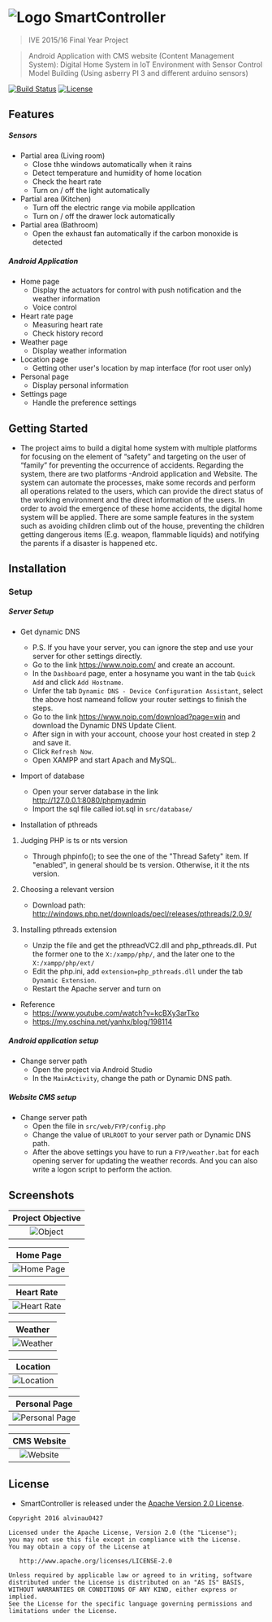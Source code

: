# ![Logo](./demo/img_logo.png) SmartController

> IVE 2015/16 Final Year Project

> Android Application with CMS website (Content Management System): Digital Home System in IoT Environment with Sensor Control Model Building (Using asberry PI 3 and different arduino sensors)

[![Build Status](https://travis-ci.com/alvinau0427/SmartController.svg?branch=master)](https://travis-ci.org/alvinau0427/SmartController)
[![License](https://img.shields.io/badge/License-Apache%202.0-blue.svg)](LICENSE)

## Features
##### Sensors
- Partial area (Living room)
	- Close thhe windows automatically when it rains
	- Detect temperature and humidity of home location
	- Check the heart rate
	- Turn on / off the light automatically
- Partial area (Kitchen)
	- Turn off the electric range via mobile appllcation
	- Turn on / off the drawer lock automatically
- Partial area (Bathroom)
	- Open the exhaust fan automatically if the carbon monoxide is detected

##### Android Application
- Home page
	- Display the actuators for control with push notification and the weather information
	- Voice control
- Heart rate page
	- Measuring heart rate
	- Check history record
- Weather page
	- Display weather information
- Location page
	- Getting other user's location by map interface (for root user only)
- Personal page
	- Display personal information
- Settings page
	- Handle the preference settings

## Getting Started
- The project aims to build a digital home system with multiple platforms for focusing on the element of “safety” and targeting on the user of “family” for preventing the occurrence of accidents. Regarding the system, there are two platforms -Android application and Website. The system can automate the processes, make some records and perform all operations related to the users, which can provide the direct status of the working environment and the direct information of the users. In order to avoid the emergence of these home accidents, the digital home system will be applied. There are some sample features in the system such as avoiding children climb out of the house, preventing the children getting dangerous items (E.g. weapon, flammable liquids) and notifying the parents if a disaster is happened etc.

## Installation

### Setup
##### Server Setup
- Get dynamic DNS
	- P.S. If you have your server, you can ignore the step and use your server for other settings directly.
	- Go to the link https://www.noip.com/ and create an account.
	- In the `Dashboard` page, enter a hosyname you want in the tab `Quick Add` and click `Add Hostname`.
	- Unfer the tab `Dynamic DNS - Device Configuration Assistant`, select the above host nameand follow your router settings to finish the steps.
	- Go to the link https://www.noip.com/download?page=win and download the Dynamic DNS Update Client.
	- After sign in with your account, choose your host created in step 2 and save it.
	- Click `Refresh Now`.
	- Open XAMPP and start Apach and MySQL.

- Import of database
	- Open your server database in the link http://127.0.0.1:8080/phpmyadmin
	- Import the sql file called iot.sql in `src/database/`

- Installation of pthreads
1. Judging PHP is ts or nts version
	- Through phpinfo(); to see the one of the "Thread Safety" item. If "enabled", in general should be ts version. Otherwise, it it the nts version.

2. Choosing a relevant version
	- Download path: http://windows.php.net/downloads/pecl/releases/pthreads/2.0.9/

3. Installing pthreads extension
	- Unzip the file and get the pthreadVC2.dll and php_pthreads.dll. Put the former one to the `X:/xampp/php/`, and the later one to the `X:/xampp/php/ext/`
	- Edit the php.ini, add `extension=php_pthreads.dll` under the tab `Dynamic Extension`.
	- Restart the Apache server and turn on

- Reference
	- https://www.youtube.com/watch?v=kcBXy3arTko
	- https://my.oschina.net/yanhx/blog/198114

##### Android application setup
- Change server path
	- Open the project via Android Studio
	- In the `MainActivity`, change the path or Dynamic DNS path.

##### Website CMS setup
- Change server path
	- Open the file in `src/web/FYP/config.php`
	- Change the value of `URLROOT` to your server path or Dynamic DNS path.
	- After the above settings you have to run a `FYP/weather.bat` for each opening server for updating the weather records. And you can also write a logon script to perform the action.

## Screenshots
| Project Objective     |
| :-------------: |
| ![Object](./demo/img_android_web.png) |

| Home Page     |
| :-------------: |
| ![Home Page](./demo/img_index.gif) |

| Heart Rate     |
| :-------------: |
| ![Heart Rate](./demo/img_android_heartrate.gif) |

| Weather     |
| :-------------: |
| ![Weather](./demo/img_android_weather.gif) |

| Location     |
| :-------------: |
| ![Location](./demo/img_android_location.png) |

| Personal Page     |
| :-------------: |
| ![Personal Page](./demo/img_android_personal.png) |

| CMS Website     |
| :-------------: |
| ![Website](./demo/img_web.gif) |

## License
- SmartController is released under the [Apache Version 2.0 License](http://www.apache.org/licenses/LICENSE-2.0.html).
```
Copyright 2016 alvinau0427

Licensed under the Apache License, Version 2.0 (the "License");
you may not use this file except in compliance with the License.
You may obtain a copy of the License at

   http://www.apache.org/licenses/LICENSE-2.0

Unless required by applicable law or agreed to in writing, software
distributed under the License is distributed on an "AS IS" BASIS,
WITHOUT WARRANTIES OR CONDITIONS OF ANY KIND, either express or implied.
See the License for the specific language governing permissions and
limitations under the License.
